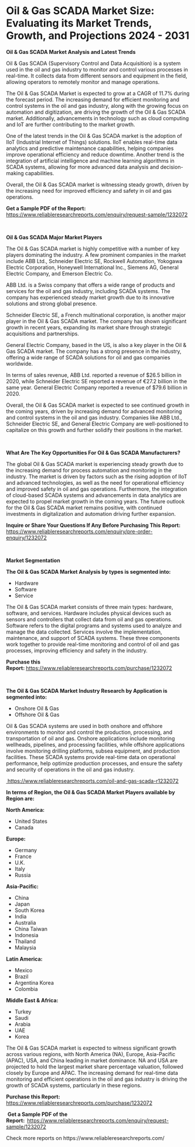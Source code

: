 <p><h1>Oil & Gas SCADA Market Size: Evaluating its Market Trends, Growth, and Projections 2024 - 2031</h1></p><p><strong>Oil & Gas SCADA Market Analysis and Latest Trends</strong></p>
<p><p>Oil & Gas SCADA (Supervisory Control and Data Acquisition) is a system used in the oil and gas industry to monitor and control various processes in real-time. It collects data from different sensors and equipment in the field, allowing operators to remotely monitor and manage operations.</p><p>The Oil & Gas SCADA Market is expected to grow at a CAGR of 11.7% during the forecast period. The increasing demand for efficient monitoring and control systems in the oil and gas industry, along with the growing focus on automation and digitization, are driving the growth of the Oil & Gas SCADA market. Additionally, advancements in technology such as cloud computing and IoT are further contributing to the market growth.</p><p>One of the latest trends in the Oil & Gas SCADA market is the adoption of IIoT (Industrial Internet of Things) solutions. IIoT enables real-time data analytics and predictive maintenance capabilities, helping companies improve operational efficiency and reduce downtime. Another trend is the integration of artificial intelligence and machine learning algorithms in SCADA systems, allowing for more advanced data analysis and decision-making capabilities.</p><p>Overall, the Oil & Gas SCADA market is witnessing steady growth, driven by the increasing need for improved efficiency and safety in oil and gas operations.</p></p>
<p><strong>Get a Sample PDF of the Report:&nbsp;</strong> <a href="https://www.reliableresearchreports.com/enquiry/request-sample/1232072">https://www.reliableresearchreports.com/enquiry/request-sample/1232072</a></p>
<p>&nbsp;</p>
<p><strong>Oil & Gas SCADA Major Market Players</strong></p>
<p><p>The Oil & Gas SCADA market is highly competitive with a number of key players dominating the industry. A few prominent companies in the market include ABB Ltd., Schneider Electric SE, Rockwell Automation, Yokogawa Electric Corporation, Honeywell International Inc., Siemens AG, General Electric Company, and Emerson Electric Co.</p><p>ABB Ltd. is a Swiss company that offers a wide range of products and services for the oil and gas industry, including SCADA systems. The company has experienced steady market growth due to its innovative solutions and strong global presence.</p><p>Schneider Electric SE, a French multinational corporation, is another major player in the Oil & Gas SCADA market. The company has shown significant growth in recent years, expanding its market share through strategic acquisitions and partnerships.</p><p>General Electric Company, based in the US, is also a key player in the Oil & Gas SCADA market. The company has a strong presence in the industry, offering a wide range of SCADA solutions for oil and gas companies worldwide.</p><p>In terms of sales revenue, ABB Ltd. reported a revenue of $26.5 billion in 2020, while Schneider Electric SE reported a revenue of €27.2 billion in the same year. General Electric Company reported a revenue of $79.6 billion in 2020.</p><p>Overall, the Oil & Gas SCADA market is expected to see continued growth in the coming years, driven by increasing demand for advanced monitoring and control systems in the oil and gas industry. Companies like ABB Ltd., Schneider Electric SE, and General Electric Company are well-positioned to capitalize on this growth and further solidify their positions in the market.</p></p>
<p>&nbsp;</p>
<p><strong>What Are The Key Opportunities For Oil & Gas SCADA Manufacturers?</strong></p>
<p><p>The global Oil & Gas SCADA market is experiencing steady growth due to the increasing demand for process automation and monitoring in the industry. The market is driven by factors such as the rising adoption of IIoT and advanced technologies, as well as the need for operational efficiency and improved safety in oil and gas operations. Furthermore, the integration of cloud-based SCADA systems and advancements in data analytics are expected to propel market growth in the coming years. The future outlook for the Oil & Gas SCADA market remains positive, with continued investments in digitalization and automation driving further expansion.</p></p>
<p><strong>Inquire or Share Your Questions If Any Before Purchasing This Report:</strong> <a href="https://www.reliableresearchreports.com/enquiry/pre-order-enquiry/1232072">https://www.reliableresearchreports.com/enquiry/pre-order-enquiry/1232072</a></p>
<p>&nbsp;</p>
<p><strong>Market Segmentation</strong></p>
<p><strong>The Oil & Gas SCADA Market Analysis by types is segmented into:</strong></p>
<p><ul><li>Hardware</li><li>Software</li><li>Service</li></ul></p>
<p><p>The Oil & Gas SCADA market consists of three main types: hardware, software, and services. Hardware includes physical devices such as sensors and controllers that collect data from oil and gas operations. Software refers to the digital programs and systems used to analyze and manage the data collected. Services involve the implementation, maintenance, and support of SCADA systems. These three components work together to provide real-time monitoring and control of oil and gas processes, improving efficiency and safety in the industry.</p></p>
<p><strong>Purchase this Report:&nbsp;</strong><a href="https://www.reliableresearchreports.com/purchase/1232072">https://www.reliableresearchreports.com/purchase/1232072</a></p>
<p>&nbsp;</p>
<p><strong>The Oil & Gas SCADA Market Industry Research by Application is segmented into:</strong></p>
<p><ul><li>Onshore Oil & Gas</li><li>Offshore Oil & Gas</li></ul></p>
<p><p>Oil & Gas SCADA systems are used in both onshore and offshore environments to monitor and control the production, processing, and transportation of oil and gas. Onshore applications include monitoring wellheads, pipelines, and processing facilities, while offshore applications involve monitoring drilling platforms, subsea equipment, and production facilities. These SCADA systems provide real-time data on operational performance, help optimize production processes, and ensure the safety and security of operations in the oil and gas industry.</p></p>
<p><a href="https://www.reliableresearchreports.com/oil-and-gas-scada-r1232072">&nbsp;https://www.reliableresearchreports.com/oil-and-gas-scada-r1232072</a></p>
<p><strong>In terms of Region, the Oil & Gas SCADA Market Players available by Region are:</strong></p>
<p>
    <p> <strong> North America: </strong>
        <ul>
            <li>United States</li>
            <li>Canada</li>
        </ul>
        </p> 
    <p> <strong> Europe: </strong>
        <ul>
            <li>Germany</li>
            <li>France</li>
            <li>U.K.</li>
            <li>Italy</li>
            <li>Russia</li>
        </ul>
        </p> 
    <p> <strong> Asia-Pacific: </strong>
        <ul>
            <li>China</li>
            <li>Japan</li>
            <li>South Korea</li>
            <li>India</li>
            <li>Australia</li>
            <li>China Taiwan</li>
            <li>Indonesia</li>
            <li>Thailand</li>
            <li>Malaysia</li>
        </ul>
        </p> 
    <p> <strong> Latin America: </strong>
        <ul>
            <li>Mexico</li>
            <li>Brazil</li>
            <li>Argentina Korea</li>
            <li>Colombia</li>
        </ul>
        </p> 
    <p> <strong> Middle East & Africa: </strong>
        <ul>
            <li>Turkey</li>
            <li>Saudi</li>
            <li>Arabia</li>
            <li>UAE</li>
            <li>Korea</li>
        </ul>
    </p>
    </p>
<p><p>The Oil & Gas SCADA market is expected to witness significant growth across various regions, with North America (NA), Europe, Asia-Pacific (APAC), USA, and China leading in market dominance. NA and USA are projected to hold the largest market share percentage valuation, followed closely by Europe and APAC. The increasing demand for real-time data monitoring and efficient operations in the oil and gas industry is driving the growth of SCADA systems, particularly in these regions.</p></p>
<p><strong>Purchase this Report: </strong><a href="https://www.reliableresearchreports.com/purchase/1232072">https://www.reliableresearchreports.com/purchase/1232072</a></p>
<p>&nbsp;<strong>Get a Sample PDF of the Report:&nbsp;&nbsp;</strong><a href="https://www.reliableresearchreports.com/enquiry/request-sample/1232072">https://www.reliableresearchreports.com/enquiry/request-sample/1232072</a></p>
<p><strong></strong></p>
<p>Check more reports on https://www.reliableresearchreports.com/</p>